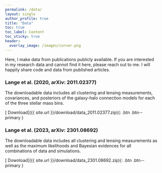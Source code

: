 ```yaml
---
permalink: /data/
layout: single
author_profile: true
title: "Data"
toc: true
toc_label: Content
toc_sticky: true
header:
  overlay_image: /images/corner.png
---
```


Here, I make data from publications publicly available. If you are interested in my research data and cannot find it here, please reach out to me. I will happily share code and data from published articles.

### Lange et al. (2020, arXiv: 2011.02377)

The downloadable data includes all clustering and lensing measurements, covariances, and posteriors of the galaxy-halo connection models for each of the three stellar mass bins.

[<i class="fas fa-download"></i> Download]({{ site.url }}/download/data_2011.02377.zip){: .btn .btn--primary }

### Lange et al. (2023, arXiv: 2301.08692)

The downloadable data includes all clustering and lensing measurements as well as the maximum likelihoods and Bayesian evidences for all combinations of data and simulations.

[<i class="fas fa-download"></i> Download]({{ site.url }}/download/data_2301.08692.zip){: .btn .btn--primary }

